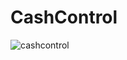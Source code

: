# CashControl

![cashcontrol](https://github.com/Many0nne/CashControl/assets/97261063/e17a6031-b399-4406-a572-9596e5ba31fa)
